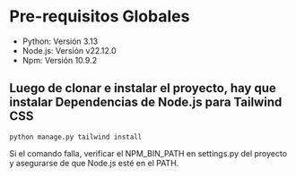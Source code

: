 # Pre-requisitos Globales

- Python: Versión 3.13
- Node.js: Versión v22.12.0
- Npm: Versión 10.9.2

## Luego de clonar e instalar el proyecto, hay que instalar Dependencias de Node.js para Tailwind CSS

`python manage.py tailwind install`

Si el comando falla, verificar el NPM_BIN_PATH en settings.py del proyecto y asegurarse de que Node.js esté en el PATH.
